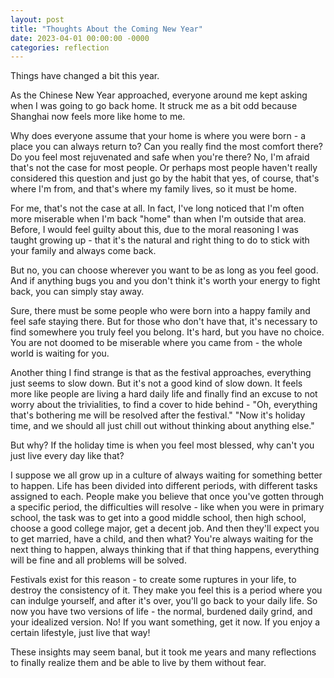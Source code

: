 ```yaml
---
layout: post
title: "Thoughts About the Coming New Year"
date: 2023-04-01 00:00:00 -0000
categories: reflection
---
```


Things have changed a bit this year.

As the Chinese New Year approached, everyone around me kept asking when I was going to go back home. It struck me as a bit odd because Shanghai now feels more like home to me.

Why does everyone assume that your home is where you were born - a place you can always return to? Can you really find the most comfort there? Do you feel most rejuvenated and safe when you're there? No, I'm afraid that's not the case for most people. Or perhaps most people haven't really considered this question and just go by the habit that yes, of course, that's where I'm from, and that's where my family lives, so it must be home.

For me, that's not the case at all. In fact, I've long noticed that I'm often more miserable when I'm back "home" than when I'm outside that area. Before, I would feel guilty about this, due to the moral reasoning I was taught growing up - that it's the natural and right thing to do to stick with your family and always come back.

But no, you can choose wherever you want to be as long as you feel good. And if anything bugs you and you don't think it's worth your energy to fight back, you can simply stay away.

Sure, there must be some people who were born into a happy family and feel safe staying there. But for those who don't have that, it's necessary to find somewhere you truly feel you belong. It's hard, but you have no choice. You are not doomed to be miserable where you came from - the whole world is waiting for you.

Another thing I find strange is that as the festival approaches, everything just seems to slow down. But it's not a good kind of slow down. It feels more like people are living a hard daily life and finally find an excuse to not worry about the trivialities, to find a cover to hide behind - "Oh, everything that's bothering me will be resolved after the festival." "Now it's holiday time, and we should all just chill out without thinking about anything else."

But why? If the holiday time is when you feel most blessed, why can't you just live every day like that?

I suppose we all grow up in a culture of always waiting for something better to happen. Life has been divided into different periods, with different tasks assigned to each. People make you believe that once you've gotten through a specific period, the difficulties will resolve - like when you were in primary school, the task was to get into a good middle school, then high school, choose a good college major, get a decent job. And then they'll expect you to get married, have a child, and then what? You're always waiting for the next thing to happen, always thinking that if that thing happens, everything will be fine and all problems will be solved.

Festivals exist for this reason - to create some ruptures in your life, to destroy the consistency of it. They make you feel this is a period where you can indulge yourself, and after it's over, you'll go back to your daily life. So now you have two versions of life - the normal, burdened daily grind, and your idealized version. No! If you want something, get it now. If you enjoy a certain lifestyle, just live that way!

These insights may seem banal, but it took me years and many reflections to finally realize them and be able to live by them without fear.
